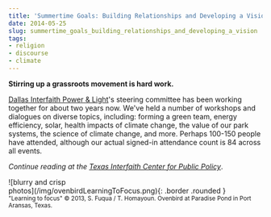```yaml
---
title: 'Summertime Goals: Building Relationships and Developing a Vision'
date: 2014-05-25
slug: summertime_goals_building_relationships_and_developing_a_vision
tags:
- religion
- discourse
- climate
---
```


**Stirring up a grassroots movement is hard work.**

<a href="http://www.dallasinterfaith.org">Dallas Interfaith Power &amp;
Light</a>'s steering committee has been working together for about two years
now. We've held a number of workshops and dialogues on diverse topics,
including: forming a green team, energy efficiency, solar, health impacts of
climate change, the value of our park systems, the science of climate change,
and more. Perhaps 100-150 people have attended, although our actual signed-in
attendance count is 84 across all events.

_Continue reading at the [Texas Interfaith Center for Public Policy](http://www.texasinterfaithcenter.org/blog/summertime-goals-building-relationships-and-developing-vision)_.

<div class="text--center">
![blurry and crisp
</div>
photos](/img/ovenbirdLearningToFocus.png){: .border .rounded }<br> <small>"Learning to focus"
&copy; 2013, S. Fuqua / T. Homayoun. Ovenbird at Paradise Pond in Port Aransas,
Texas.</small>

